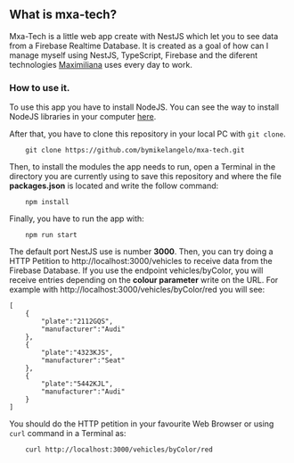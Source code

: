 ## What is mxa-tech?
Mxa-Tech is a little web app create with NestJS which let you to see data from a Firebase Realtime Database. It is created as a goal of how can I manage myself using NestJS, TypeScript, Firebase and the diferent technologies [Maximiliana](https://maximiliana.es/) uses every day to work. 

### How to use it.
To use this app you have to install NodeJS. You can see the way to install NodeJS libraries in your computer [here](https://github.com/nodesource/distributions/blob/master/README.md). 

After that, you have to clone this repository in your local PC with ``git clone``.

```
    git clone https://github.com/bymikelangelo/mxa-tech.git
```

Then, to install the modules the app needs to run, open a Terminal in the directory you are currently using to save this repository and where the file **packages.json** is located and write the follow command:

```
    npm install
```

Finally, you have to run the app with:

```
    npm run start
```

The default port NestJS use is number **3000**. Then, you can try doing a HTTP Petition to http://localhost:3000/vehicles to receive data from the Firebase Database. If you use the endpoint vehicles/byColor, you will receive entries depending on the **colour parameter** write on the URL. For example with http://localhost:3000/vehicles/byColor/red you will see:
    
    [
        {
            "plate":"2112GQS",
            "manufacturer":"Audi"
        },
        {
            "plate":"4323KJS",
            "manufacturer":"Seat"
        },
        {
            "plate":"5442KJL",
            "manufacturer":"Audi"
        }
    ]

You should do the HTTP petition in your favourite Web Browser or using ``curl`` command in a Terminal as:

```
    curl http://localhost:3000/vehicles/byColor/red
```

